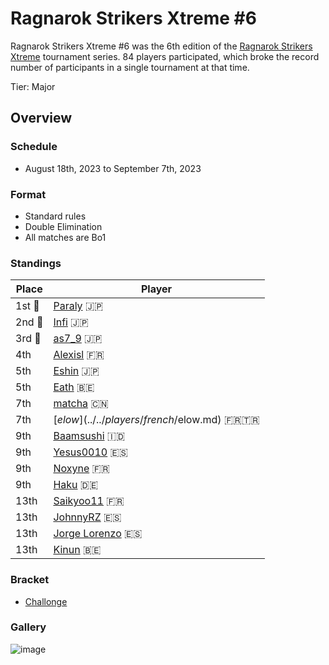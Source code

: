 # Ragnarok Strikers Xtreme #6

Ragnarok Strikers Xtreme #6 was the 6th edition of the [Ragnarok Strikers Xtreme](ragnaxmain.md) tournament series.
84 players participated, which broke the record number of participants in a single tournament at that time.

Tier: Major

## Overview

### Schedule
- August 18th, 2023 to September 7th, 2023

### Format
- Standard rules
- Double Elimination
- All matches are Bo1

### Standings

|Place|Player|
|-|-|
|1st :1st_place_medal:|[Paraly](../../players/japanese/paraly.md) :jp:|
|2nd :2nd_place_medal:|[Infi](../../players/japanese/infi.md) :jp:|
|3rd :3rd_place_medal:|[as7_9](../../players/japanese/as7_9.md) :jp:|
|4th|[Alexisl](../../players/french/alexisl.md) :fr:|
|5th|[Eshin](../../players/japanese/eshin.md) :jp:|
|5th|[Eath](../../players/belgian/eath.md) :belgium:|
|7th|[matcha](../../players/chinese/matcha.md) :cn:|
|7th|[$elow](../../players/french/$elow.md) :fr::tr:|
|9th|[Baamsushi](../../players/indonesian/baamsushi.md) :indonesia:|
|9th|[Yesus0010](../../players/spanish/yesus.md) :es:|
|9th|[Noxyne](../../players/french/noxyne.md) :fr:|
|9th|[Haku](../../players/german/haku.md) :de:|
|13th|[Saikyoo11](../../players/french/saikyoo11.md) :fr:|
|13th|[JohnnyRZ](../../players/spanish/johnny.md) :es:|
|13th|[Jorge Lorenzo](../../players/spanish/jorge.md) :es:|
|13th|[Kinun](../../players/belgian/kinun.md) :belgium:|

### Bracket
- [Challonge](https://challonge.com/8fy7h14h)

### Gallery

![image](https://github.com/inabikarilibrary/inalib/assets/110833255/e5bd2b20-5593-4573-a63d-486033954f48)
